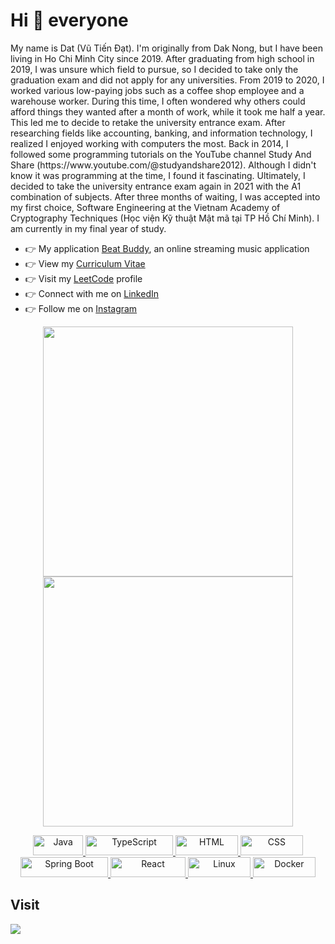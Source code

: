 # Hi 👋 everyone
<p>My name is Dat (Vũ Tiến Đạt). I'm originally from Dak Nong, but I have been living in Ho Chi Minh City since 2019.
After graduating from high school in 2019, I was unsure which field to pursue, so I decided to take only the graduation exam and did not apply for any universities.
From 2019 to 2020, I worked various low-paying jobs such as a coffee shop employee and a warehouse worker. During this time, I often wondered why others could afford things they wanted after a month of work, while it took me half a year. This led me to decide to retake the university entrance exam.
After researching fields like accounting, banking, and information technology, I realized I enjoyed working with computers the most. Back in 2014, I followed some programming tutorials on the YouTube channel Study And Share (https://www.youtube.com/@studyandshare2012). Although I didn't know it was programming at the time, I found it fascinating.
Ultimately, I decided to take the university entrance exam again in 2021 with the A1 combination of subjects. After three months of waiting, I was accepted into my first choice, Software Engineering at the Vietnam Academy of Cryptography Techniques (Học viện Kỹ thuật Mật mã tại TP Hồ Chí Minh). I am currently in my final year of study.</p>


<!-- - 🌐 Visit my [Portfolio website](https://vutiendat3601.github.io/) for more information and to get in touch. -->
<ul>
  <li>👉 My application <a href="https://beatbuddy.io.vn">Beat Buddy</a>, an online streaming music application</li>
  <li>👉 View my <a href="https://bit.ly/vutiendat3601-cv">Curriculum Vitae</a></li>
  <li>👉 Visit my <a href="https://leetcode.com/vutiendat3601">LeetCode</a> profile</li>
  <li>👉 Connect with me on <a href="https://www.linkedin.com/in/dat-vu-526a8a1a5">LinkedIn</a></li>
  <li>👉 Follow me on <a href="https://www.instagram.com/vutiendat3601">Instagram</a></li>
</ul>

<p align="center">
  <img src="https://github-readme-stats.vercel.app/api?username=vutiendat3601&show_icons=true&theme=bear" width="400">
  <img src="https://github-readme-streak-stats.herokuapp.com?user=vutiendat3601&theme=dark&hide_border=true" width="400">
</p>

<p align="center">
  <a href="https://openjdk.org/" target="_blank">
    <img src="https://img.shields.io/badge/Java-ED8B00?logo=openjdk&logoColor=white" alt="Java" width="80" height="32">
  </a>
  <a href="https://www.typescriptlang.org/" target="_blank">
    <img src="https://shields.io/badge/TypeScript-3178C6?logo=TypeScript&logoColor=FFF" alt="TypeScript" width="140" height="32">
  </a>
  <a href="https://developer.mozilla.org/en-US/docs/Web/HTML" target="_blank">
    <img src="https://img.shields.io/badge/HTML-%23E34F26.svg?logo=html5&logoColor=white" alt="HTML" width="100" height="32">
  </a>
  <a href="https://developer.mozilla.org/en-US/docs/Web/CSS" target="_blank">
    <img src="https://img.shields.io/badge/CSS-%231572B6.svg?logo=css3&logoColor=white" alt="CSS" width="100" height="32">
  </a>
  <a href="https://spring.io/projects/spring-boot" target="_blank">
    <img src="https://img.shields.io/badge/SpringBoot-6DB33F?logo=Spring&logoColor=white" alt="Spring Boot" width="140" height="32">
  </a>
  <a href="https://react.dev/" target="_blank">
    <img src="https://shields.io/badge/react-black?logo=react&color=23272F" alt="React" width="120" height="32">
  </a>
  <a href="https://www.docker.com/" target="_blank">
    <img src="https://img.shields.io/badge/Linux-FCC624?logo=linux&color=9f9f9f&logoColor=black" alt="Linux" width="100" height="32">
  </a>
  <a href="https://www.docker.com/" target="_blank">
    <img src="https://img.shields.io/badge/Docker-%232496ED.svg?logo=docker&logoColor=white" alt="Docker" width="100" height="32">
  </a>
</p>

<h2>Visit</h3>
<img src="https://profile-counter.glitch.me/vutiendat3601/count.svg"/>
